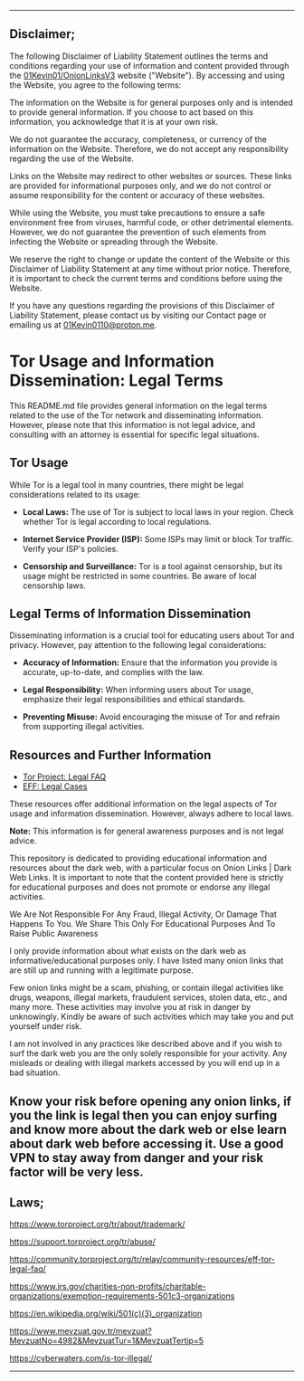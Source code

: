 ------------------------------------------------------------------------------------
## Disclaimer;

The following Disclaimer of Liability Statement outlines the terms and conditions regarding your use of information and content provided through the [01Kevin01/OnionLinksV3](https://github.com/01Kevin01/OnionLinksV3) website ("Website"). By accessing and using the Website, you agree to the following terms:

The information on the Website is for general purposes only and is intended to provide general information. If you choose to act based on this information, you acknowledge that it is at your own risk.

We do not guarantee the accuracy, completeness, or currency of the information on the Website. Therefore, we do not accept any responsibility regarding the use of the Website.

Links on the Website may redirect to other websites or sources. These links are provided for informational purposes only, and we do not control or assume responsibility for the content or accuracy of these websites.

While using the Website, you must take precautions to ensure a safe environment free from viruses, harmful code, or other detrimental elements. However, we do not guarantee the prevention of such elements from infecting the Website or spreading through the Website.

We reserve the right to change or update the content of the Website or this Disclaimer of Liability Statement at any time without prior notice. Therefore, it is important to check the current terms and conditions before using the Website.

If you have any questions regarding the provisions of this Disclaimer of Liability Statement, please contact us by visiting our Contact page or emailing us at 01Kevin0110@proton.me.

# Tor Usage and Information Dissemination: Legal Terms

This README.md file provides general information on the legal terms related to the use of the Tor network and disseminating information. However, please note that this information is not legal advice, and consulting with an attorney is essential for specific legal situations.

## Tor Usage

While Tor is a legal tool in many countries, there might be legal considerations related to its usage:

- **Local Laws:** The use of Tor is subject to local laws in your region. Check whether Tor is legal according to local regulations.

- **Internet Service Provider (ISP):** Some ISPs may limit or block Tor traffic. Verify your ISP's policies.

- **Censorship and Surveillance:** Tor is a tool against censorship, but its usage might be restricted in some countries. Be aware of local censorship laws.

## Legal Terms of Information Dissemination

Disseminating information is a crucial tool for educating users about Tor and privacy. However, pay attention to the following legal considerations:

- **Accuracy of Information:** Ensure that the information you provide is accurate, up-to-date, and complies with the law.

- **Legal Responsibility:** When informing users about Tor usage, emphasize their legal responsibilities and ethical standards.

- **Preventing Misuse:** Avoid encouraging the misuse of Tor and refrain from supporting illegal activities.

## Resources and Further Information

- [Tor Project: Legal FAQ](https://www.torproject.org/docs/faq.html.en#Legal)
- [EFF: Legal Cases](https://www.eff.org/issues/tor-legal-faq)

These resources offer additional information on the legal aspects of Tor usage and information dissemination. However, always adhere to local laws.

**Note:** This information is for general awareness purposes and is not legal advice.


This repository is dedicated to providing educational information and resources about the dark web, with a particular focus on Onion Links | Dark Web Links. It is important to note that the content provided here is strictly for educational purposes and does not promote or endorse any illegal activities.

We Are Not Responsible For Any Fraud, Illegal Activity, Or Damage That Happens To You. We Share This Only For Educational Purposes And To Raise Public Awareness

I only provide information about what exists on the dark web as informative/educational purposes only. I have listed many onion links that are still up and running with a legitimate purpose.

Few onion links might be a scam, phishing, or contain illegal activities like drugs, weapons, illegal markets, fraudulent services, stolen data, etc., and many more. These activities may involve you at risk in danger by unknowingly. Kindly be aware of such activities which may take you and put yourself under risk.

I am not involved in any practices like described above and if you wish to surf the dark web you are the only solely responsible for your activity. Any misleads or dealing with illegal markets accessed by you will end up in a bad situation.

Know your risk before opening any onion links, if you the link is legal then you can enjoy surfing and know more about the dark web or else learn about dark web before accessing it. Use a good VPN to stay away from danger and your risk factor will be very less.
------------------------------------------------------------------------------------
## Laws;

https://www.torproject.org/tr/about/trademark/

https://support.torproject.org/tr/abuse/

https://community.torproject.org/tr/relay/community-resources/eff-tor-legal-faq/

https://www.irs.gov/charities-non-profits/charitable-organizations/exemption-requirements-501c3-organizations

https://en.wikipedia.org/wiki/501(c)(3)_organization

https://www.mevzuat.gov.tr/mevzuat?MevzuatNo=4982&MevzuatTur=1&MevzuatTertip=5

https://cyberwaters.com/is-tor-illegal/

------------------------------------------------------------------------------------

